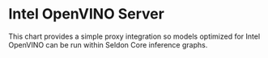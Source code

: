 # Intel OpenVINO Server

This chart provides a simple proxy integration so models optimized for Intel OpenVINO can be run within Seldon Core inference graphs.
